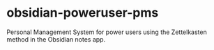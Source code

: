 # obsidian-poweruser-pms
Personal Management System for power users using the Zettelkasten method in the Obsidian notes app.
